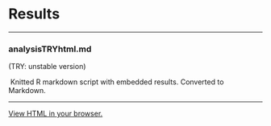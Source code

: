 # Results

---

### **analysisTRYhtml.md**

 (TRY: unstable version)

 Knitted R markdown script with embedded results. Converted to Markdown. 

---

[View HTML in your browser.]([analysisTRY.Rmd](https://kapefier.github.io/BrokenFemursPSM/analysisTRY.html))
